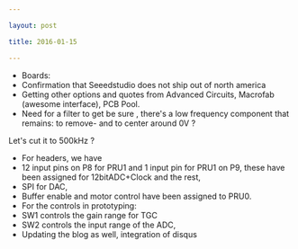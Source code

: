 ```yaml
---

layout: post

title: 2016-01-15

---
```



-   Boards:
-   Confirmation that Seeedstudio does not ship out of north america
-   Getting other options and quotes from Advanced Circuits, Macrofab
    (awesome interface), PCB Pool.
-   Need for a filter to get be sure , there's a low frequency component
    that remains: to remove- and to center around 0V ?

Let's cut it to 500kHz ?

-   For headers, we have
-   12 input pins on P8 for PRU1 and 1 input pin for PRU1 on P9, these
    have been assigned for 12bitADC+Clock and the rest,
-   SPI for DAC,
-   Buffer enable and motor control have been assigned to PRU0.
-   For the controls in prototyping:
-   SW1 controls the gain range for TGC
-   SW2 controls the input range of the ADC,
-   Updating the blog as well, integration of disqus

